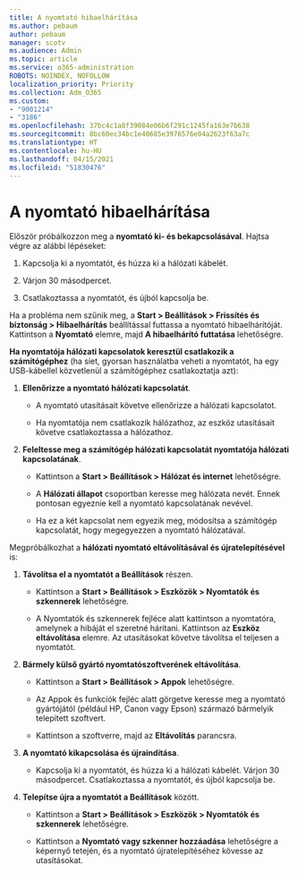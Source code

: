 ```yaml
---
title: A nyomtató hibaelhárítása
ms.author: pebaum
author: pebaum
manager: scotv
ms.audience: Admin
ms.topic: article
ms.service: o365-administration
ROBOTS: NOINDEX, NOFOLLOW
localization_priority: Priority
ms.collection: Adm_O365
ms.custom:
- "9001214"
- "3186"
ms.openlocfilehash: 37bc4c1a8f39084e06b6f291c1245fa163e7b638
ms.sourcegitcommit: 8bc60ec34bc1e40685e3976576e04a2623f63a7c
ms.translationtype: HT
ms.contentlocale: hu-HU
ms.lasthandoff: 04/15/2021
ms.locfileid: "51830476"
---
```

# <a name="troubleshoot-your-printer"></a>A nyomtató hibaelhárítása

Először próbálkozzon meg a **nyomtató ki- és bekapcsolásával**. Hajtsa végre az alábbi lépéseket:

1. Kapcsolja ki a nyomtatót, és húzza ki a hálózati kábelét.

2. Várjon 30 másodpercet.

3. Csatlakoztassa a nyomtatót, és újból kapcsolja be.

Ha a probléma nem szűnik meg, a **Start > Beállítások > Frissítés és biztonság > Hibaelhárítás** beállítással futtassa a nyomtató hibaelhárítóját. Kattintson a **Nyomtató** elemre, majd **A hibaelhárító futtatása** lehetőségre.

**Ha nyomtatója hálózati kapcsolatok keresztül csatlakozik a számítógéphez** (ha siet, gyorsan használatba veheti a nyomtatót, ha egy USB-kábellel közvetlenül a számítógéphez csatlakoztatja azt):

1. **Ellenőrizze a nyomtató hálózati kapcsolatát**.
    
    - A nyomtató utasításait követve ellenőrizze a hálózati kapcsolatot.

    - Ha nyomtatója nem csatlakozik hálózathoz, az eszköz utasításait követve csatlakoztassa a hálózathoz.

2. **Feleltesse meg a számítógép hálózati kapcsolatát nyomtatója hálózati kapcsolatának**.

    - Kattintson a **Start > Beállítások > Hálózat és internet** lehetőségre.

    - A **Hálózati állapot** csoportban keresse meg hálózata nevét. Ennek pontosan egyeznie kell a nyomtató kapcsolatának nevével.

    - Ha ez a két kapcsolat nem egyezik meg, módosítsa a számítógép kapcsolatát, hogy megegyezzen a nyomtató hálózatával.

Megpróbálkozhat a **hálózati nyomtató eltávolításával és újratelepítésével** is:

1. **Távolítsa el a nyomtatót a Beállítások** részen.

    - Kattintson a **Start > Beállítások > Eszközök > Nyomtatók és szkennerek** lehetőségre.

    - A Nyomtatók és szkennerek fejléce alatt kattintson a nyomtatóra, amelynek a hibáját el szeretné hárítani. Kattintson az **Eszköz eltávolítása** elemre. Az utasításokat követve távolítsa el teljesen a nyomtatót.

2. **Bármely külső gyártó nyomtatószoftverének eltávolítása**.

    - Kattintson a **Start > Beállítások > Appok** lehetőségre.

    - Az Appok és funkciók fejléc alatt görgetve keresse meg a nyomtató gyártójától (például HP, Canon vagy Epson) származó bármelyik telepített szoftvert.

    - Kattintson a szoftverre, majd az **Eltávolítás** parancsra.

3. **A nyomtató kikapcsolása és újraindítása**.

    - Kapcsolja ki a nyomtatót, és húzza ki a hálózati kábelét. Várjon 30 másodpercet. Csatlakoztassa a nyomtatót, és újból kapcsolja be.

4. **Telepítse újra a nyomtatót a Beállítások** között.

    - Kattintson a **Start > Beállítások > Eszközök > Nyomtatók és szkennerek** lehetőségre.
 
    - Kattintson a **Nyomtató vagy szkenner hozzáadása** lehetőségre a képernyő tetején, és a nyomtató újratelepítéséhez kövesse az utasításokat.
